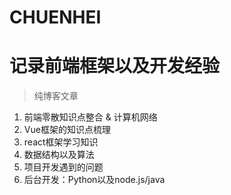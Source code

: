# CHUENHEI
# 记录前端框架以及开发经验
> 纯博客文章
1. 前端零散知识点整合 & 计算机网络
2. Vue框架的知识点梳理
3. react框架学习知识
4. 数据结构以及算法
5. 项目开发遇到的问题
6. 后台开发：Python以及node.js/java
